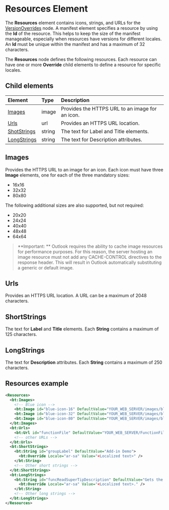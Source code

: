 # Resources Element

The **Resources** element contains icons, strings, and URLs for the [VersionOverrides](./versionoverrides.md) node. A manifest element specifies a resource by using the **Id** of the resource. This helps to keep the size of the manifest manageable, especially when resources have versions for different locales. An **Id** must be unique within the manifest and has a maximum of 32 characters.

The  **Resources** node defines the following resources. Each resource can have one or more **Override** child elements to define a resource for specific locales.

## Child elements

|  Element |  Type  |  Description  |
|:-----|:-----|:-----|
|  [Images](#images)            |  image   |  Provides the HTTPS URL to an image for an icon. |
|  [Urls](#urls)                |  url     |  Provides an HTTPS URL location. |
|  [ShotStrings](#shortstrings) |  string  |  The text for Label and Title elements. |
|  [LongStrings](#longstrings)  |  string  | The text for Description attributes. |

## Images
Provides the HTTPS URL to an image for an icon. Each icon must have three  **Image** elements, one for each of the three mandatory sizes:
- 16x16
- 32x32
- 80x80

The following additional sizes are also supported, but not required:
- 20x20
- 24x24
- 40x40
- 48x48
- 64x64

> **Important: ** Outlook requires the ability to cache image resources for performance purposes. For this reason, the server hosting an image resource must not add any CACHE-CONTROL directives to the response header. This will result in Outlook automatically substituting a generic or default image.    

## Urls
Provides an HTTPS URL location. A URL can be a maximum of 2048 characters. 

## ShortStrings
The text for  **Label** and **Title** elements. Each **String** contains a maximum of 125 characters.

## LongStrings
The text for  **Description** attributes. Each **String** contains a maximum of 250 characters.

## Resources example 
```xml
<Resources>
  <bt:Images>
    <!-- Blue icon -->
    <bt:Image id="blue-icon-16" DefaultValue="YOUR_WEB_SERVER/images/blue-16.png"/>
    <bt:Image id="blue-icon-32" DefaultValue="YOUR_WEB_SERVER/images/blue-32.png"/>
    <bt:Image id="blue-icon-80" DefaultValue="YOUR_WEB_SERVER/images/blue-80.png"/>
  </bt:Images>
  <bt:Urls>
    <bt:Url id="functionFile" DefaultValue="YOUR_WEB_SERVER/FunctionFile/Functions.html"/>
    <!-- other URLs -->
  </bt:Urls>
  <bt:ShortStrings>
    <bt:String id="groupLabel" DefaultValue="Add-in Demo">
      <bt:Override Locale="ar-sa" Value="<Localized text>" />
    </bt:String>
    <!-- Other short strings -->
  </bt:ShortStrings>
  <bt:LongStrings>
    <bt:String id="funcReadSuperTipDescription" DefaultValue="Gets the subject of the message or appointment.">
      <bt:Override Locale="ar-sa" Value="<Localized text>." />
    </bt:String>
    <!-- Other long strings -->
  </bt:LongStrings>
</Resources>
```